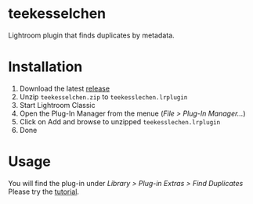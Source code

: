 # teekesselchen

Lightroom plugin that finds duplicates by metadata.

# Installation

1. Download the latest [release](https://github.com/fuxs/teekesselchen/releases/tag/1.9.0)
2. Unzip `teekesselchen.zip` to `teekesslechen.lrplugin`
3. Start Lightroom Classic
4. Open the Plug-In Manager from the menue (_File > Plug-In Manager..._)
5. Click on Add and browse to unzipped `teekesslechen.lrplugin`
6. Done

# Usage

You will find the plug-in under _Library > Plug-in Extras > Find Duplicates_
Please try the [tutorial](https://www.bungenstock.de/teekesselchen/doc/v1/en/tutorial.php).